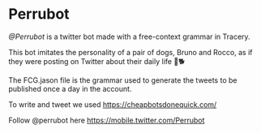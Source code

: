 # Perrubot

*@Perrubot* is a twitter bot made with a free-context grammar in Tracery. 

This bot imitates the personality of a pair of dogs, Bruno and Rocco, as if they were posting on Twitter about their daily life 🐶🐕

The FCG.jason file is the grammar used to generate the tweets to be published once a day in the account.

To write and tweet we used https://cheapbotsdonequick.com/

Follow @perrubot here https://mobile.twitter.com/Perrubot 


